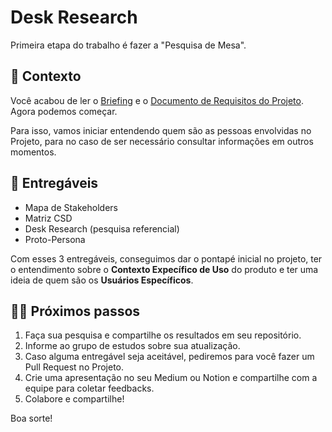 # Desk Research

Primeira etapa do trabalho é fazer a "Pesquisa de Mesa".

## 📙 Contexto

Você acabou de ler o [Briefing](../docs/Briefing-Atletika.pdf) e o [Documento de Requisitos do Projeto](../docs/Atletika-PRD.pdf). Agora podemos começar.

Para isso, vamos iniciar entendendo quem são as pessoas envolvidas no Projeto, para no caso de ser necessário consultar informações em outros momentos.

## 🎁 Entregáveis

* Mapa de Stakeholders
* Matriz CSD
* Desk Research (pesquisa referencial)
* Proto-Persona

Com esses 3 entregáveis, conseguimos dar o pontapé inicial no projeto, ter o entendimento sobre o **Contexto Expecífico de Uso** do produto e ter uma ideia de quem são os **Usuários Específicos**.

## 🤸‍♀️ Próximos passos

1. Faça sua pesquisa e compartilhe os resultados em seu repositório.
2. Informe ao grupo de estudos sobre sua atualização.
3. Caso alguma entregável seja aceitável, pediremos para você fazer um Pull Request no Projeto.
4. Crie uma apresentação no seu Medium ou Notion e compartilhe com a equipe para coletar feedbacks.
5. Colabore e compartilhe!

Boa sorte!
